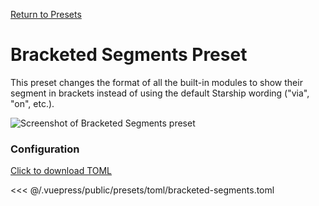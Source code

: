 [Return to Presets](./README.md#bracketed-segments)

# Bracketed Segments Preset

This preset changes the format of all the built-in modules to show their segment in brackets instead of using the default Starship wording ("via", "on", etc.).

![Screenshot of Bracketed Segments preset](/presets/img/bracketed-segments.png)

### Configuration

[Click to download TOML](/presets/toml/bracketed-segments.toml)

<<< @/.vuepress/public/presets/toml/bracketed-segments.toml
